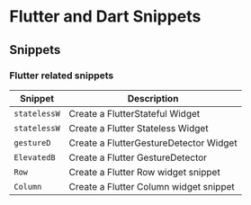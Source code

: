 # Flutter and Dart Snippets

## Snippets

### Flutter related snippets

| Snippet        | Description                                                                      |
| -------------- | -------------------------------------------------------------------------------- |
| `statelessW`   | Create a FlutterStateful  Widget                                                        |
| `statelessW`   | Create a Flutter Stateless Widget |
| `gestureD`     | Create a FlutterGestureDetector Widget |
| `ElevatedB` | Create a Flutter GestureDetector |
| `Row` | Create a Flutter Row widget snippet |
| `Column` | Create a Flutter Column widget snippet |
